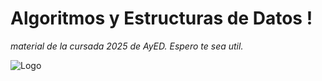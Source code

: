 # Algoritmos y Estructuras de Datos !
_material de la cursada 2025 de AyED. Espero te sea util._

![Logo](https://i.pinimg.com/736x/95/f4/ce/95f4ced2d524ac058a3921cbd2cd2bfa.jpg)
